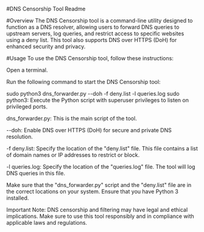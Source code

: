 #DNS Censorship Tool Readme

#Overview
The DNS Censorship tool is a command-line utility designed to function as a DNS resolver, allowing users to forward DNS queries to upstream servers, log queries, and restrict access to specific websites using a deny list. This tool also supports DNS over HTTPS (DoH) for enhanced security and privacy.

#Usage
To use the DNS Censorship tool, follow these instructions:

Open a terminal.

Run the following command to start the DNS Censorship tool:


sudo python3 dns_forwarder.py --doh -f deny.list -l queries.log
sudo python3: Execute the Python script with superuser privileges to listen on privileged ports.

dns_forwarder.py: This is the main script of the tool.

--doh: Enable DNS over HTTPS (DoH) for secure and private DNS resolution.

-f deny.list: Specify the location of the "deny.list" file. This file contains a list of domain names or IP addresses to restrict or block.

-l queries.log: Specify the location of the "queries.log" file. The tool will log DNS queries in this file.

Make sure that the "dns_forwarder.py" script and the "deny.list" file are in the correct locations on your system. Ensure that you have Python 3 installed.

Important Note: DNS censorship and filtering may have legal and ethical implications. Make sure to use this tool responsibly and in compliance with applicable laws and regulations.

